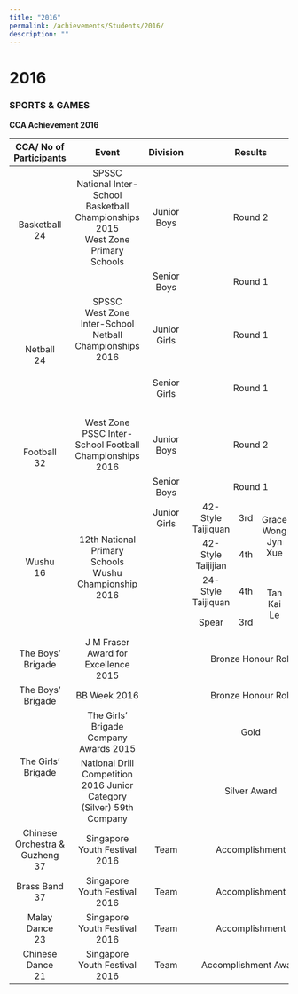 ```yaml
---
title: "2016"
permalink: /achievements/Students/2016/
description: ""
---
```


# 2016

### SPORTS & GAMES

**CCA Achievement 2016**

<table>
<thead>
  <tr>
    <th style="text-align: center;">CCA/ No of Participants</th>
    <th style="text-align: center;">Event</th>
    <th style="text-align: center;">Division</th>
    <th colspan="4" style="text-align: center;">Results</th>
  </tr>
</thead>
<tbody>
  <tr>
    <td rowspan="2" style="text-align: center;">Basketball<br>24</td>
    <td style="text-align: center;">SPSSC<br>National Inter-School Basketball Championships 2015<br>West Zone Primary Schools</td>
    <td style="text-align: center;">Junior Boys</td>
    <td colspan="4" style="text-align: center;">Round 2</td>
  </tr>
  <tr>
    <td style="text-align: center;"><br></td>
    <td style="text-align: center;">Senior Boys</td>
    <td colspan="4" style="text-align: center;">Round 1</td>
  </tr>
  <tr>
    <td rowspan="3" style="text-align: center;">Netball<br>24</td>
    <td style="text-align: center;">SPSSC<br>West Zone Inter-School Netball Championships 2016<br><br></td>
    <td style="text-align: center;">Junior Girls</td>
    <td colspan="4" style="text-align: center;">Round 1</td>
  </tr>
  <tr>
    <td></td>
    <td style="text-align: center;">Senior Girls</td>
    <td colspan="4" style="text-align: center;">Round 1</td>
  </tr>
  <tr>
    <td colspan="6" style="text-align: center;"> &nbsp;&nbsp;&nbsp;&nbsp;&nbsp;</td>
  </tr>
  <tr>
    <td rowspan="2" style="text-align: center;">Football<br>32</td>
    <td style="text-align: center;">West Zone PSSC Inter-School Football Championships 2016</td>
    <td style="text-align: center;">Junior Boys</td>
    <td colspan="4" style="text-align: center;">Round 2</td>
  </tr>
  <tr>
    <td><br></td>
    <td style="text-align: center;">Senior Boys</td>
    <td colspan="4" style="text-align: center;">Round 1</td>
  </tr>
  <tr>
    <td rowspan="4" style="text-align: center;">Wushu<br>16</td>
    <td rowspan="4" style="text-align: center;">12th National Primary Schools Wushu Championship 2016</td>
    <td style="text-align: center;">Junior Girls</td>
    <td style="text-align: center;">42-Style Taijiquan</td>
    <td style="text-align: center;">3rd</td>
    <td rowspan="2" style="text-align: center;">Grace Wong Jyn Xue</td>
    <td style="text-align: center;">5 HN</td>
  </tr>
  <tr>
    <td style="text-align: center;"><br><br></td>
    <td style="text-align: center;">42-Style Taijijian</td>
    <td style="text-align: center;">4th</td>
    <td><br></td>
  </tr>
  <tr>
    <td><br><br></td>
    <td style="text-align: center;">24-Style Taijiquan</td>
    <td style="text-align: center;">4th</td>
    <td rowspan="2" style="text-align: center;">Tan Kai Le</td>
    <td style="text-align: center;">5 RE</td>
  </tr>
  <tr>
    <td><br><br></td>
    <td style="text-align: center;">Spear</td>
    <td style="text-align: center;">3rd</td>
    <td><br></td>
  </tr>
  <tr>
    <td style="text-align: center;">The Boys’ Brigade<br></td>
    <td style="text-align: center;">J M Fraser Award for Excellence 2015</td>
    <td></td>
    <td colspan="4" style="text-align: center;">Bronze Honour Roll</td>
  </tr>
  <tr>
    <td style="text-align: center;">The Boys’ Brigade<br> </td>
    <td style="text-align: center;">BB Week 2016</td>
    <td></td>
    <td colspan="4" style="text-align: center;">Bronze Honour Roll</td>
  </tr>
  <tr>
    <td rowspan="2" style="text-align: center;">The Girls’ Brigade<br></td>
    <td style="text-align: center;">The Girls’ Brigade Company Awards 2015</td>
    <td></td>
    <td colspan="4" style="text-align: center;">Gold</td>
  </tr>
  <tr>
    <td style="text-align: center;">National Drill Competition 2016 Junior Category (Silver) 59th Company</td>
    <td></td>
    <td colspan="4" style="text-align: center;">Silver Award<br></td>
  </tr>
  <tr>
    <td style="text-align: center;">Chinese Orchestra &amp; Guzheng<br>37</td>
    <td style="text-align: center;">Singapore Youth Festival 2016</td>
    <td style="text-align: center;">Team</td>
    <td colspan="4" style="text-align: center;">Accomplishment</td>
  </tr>
  <tr>
    <td style="text-align: center;">Brass Band<br>37</td>
    <td style="text-align: center;">Singapore Youth Festival 2016</td>
    <td style="text-align: center;">Team</td>
    <td colspan="4" style="text-align: center;">Accomplishment</td>
  </tr>
  <tr>
    <td style="text-align: center;">Malay Dance<br>23</td>
    <td style="text-align: center;">Singapore Youth Festival 2016</td>
    <td style="text-align: center;">Team</td>
    <td colspan="4" style="text-align: center;">Accomplishment</td>
  </tr>
  <tr>
    <td style="text-align: center;">Chinese Dance<br>21</td>
    <td style="text-align: center;">Singapore Youth Festival 2016</td>
    <td style="text-align: center;">Team</td>
    <td colspan="4" style="text-align: center;">Accomplishment Award</td>
  </tr>
</tbody>
</table>